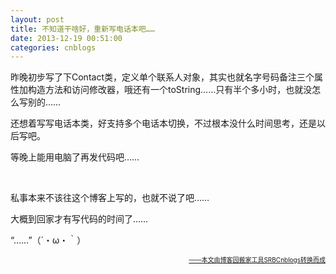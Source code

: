 ```yaml
---
layout: post
title: 不知道干啥好，重新写电话本吧……
date: 2013-12-19 00:51:00
categories: cnblogs
---
```


<p><span style="font-size: 14px;">昨晚初步写了下Contact类，定义单个联系人对象，其实也就名字号码备注三个属性加构造方法和访问修改器，哦还有一个toString&hellip;&hellip;只有半个多小时，也就没怎么写别的&hellip;&hellip;</span></p>
<p><span style="font-size: 14px;">还想着写写电话本类，好支持多个电话本切换，不过根本没什么时间思考，还是以后写吧。</span></p>
<p><span style="font-size: 14px;">等晚上能用电脑了再发代码吧&hellip;&hellip;</span></p>
<p><span style="font-size: 14px;">&nbsp;</span></p>
<p><span style="font-size: 14px;">私事本来不该往这个博客上写的，也就不说了吧&hellip;&hellip;</span></p>
<p><span style="font-size: 14px;">大概到回家才有写代码的时间了&hellip;&hellip;</span></p>
<p><span style="font-size: 14px;">&ldquo;&hellip;&hellip;&rdquo;（&acute;・&omega;・｀）</span></p>

<div align=right><a href="https://github.com/mlxy"><font size=1>——本文由博客园搬家工具SRBCnblogs转换而成</font></a></div>